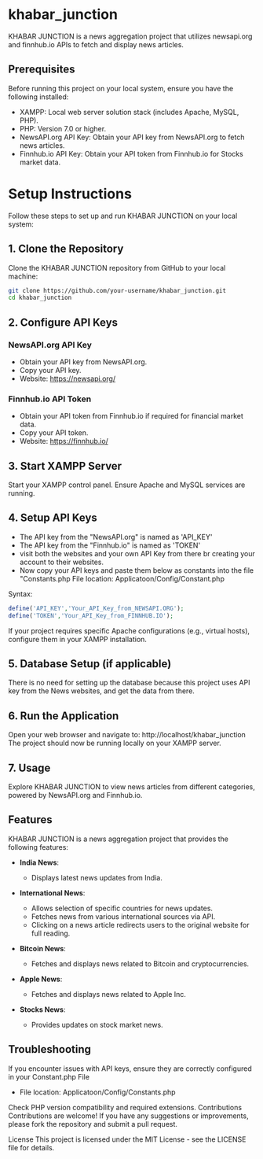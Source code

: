 # khabar_junction
KHABAR JUNCTION is a news aggregation project that utilizes newsapi.org and finnhub.io APIs to fetch and display news articles.

## Prerequisites
Before running this project on your local system, ensure you have the following installed:

* XAMPP: Local web server solution stack (includes Apache, MySQL, PHP).
* PHP: Version 7.0 or higher.
* NewsAPI.org API Key: Obtain your API key from NewsAPI.org to fetch news articles.
* Finnhub.io API Key: Obtain your API token from Finnhub.io for Stocks market data.

# Setup Instructions
Follow these steps to set up and run KHABAR JUNCTION on your local system:

## 1. Clone the Repository
Clone the KHABAR JUNCTION repository from GitHub to your local machine:

```sh
git clone https://github.com/your-username/khabar_junction.git
cd khabar_junction
```

## 2. Configure API Keys
### NewsAPI.org API Key
* Obtain your API key from NewsAPI.org.
* Copy your API key.
* Website: https://newsapi.org/
### Finnhub.io API Token
* Obtain your API token from Finnhub.io if required for financial market data.
* Copy your API token.
* Website: https://finnhub.io/

## 3. Start XAMPP Server
Start your XAMPP control panel.
Ensure Apache and MySQL services are running.

## 4. Setup API Keys
* The API key from the "NewsAPI.org" is named as 'API_KEY'
* The API key from the "Finnhub.io" is named as 'TOKEN'
* visit both the websites and your own API Key from there br creating your account to their websites.
* Now copy your API keys and paste them below as constants into the file "Constants.php
File location: Applicatoon/Config/Constant.php

Syntax:
```php
define('API_KEY','Your_API_Key_from_NEWSAPI.ORG');
define('TOKEN','Your_API_Key_from_FINNHUB.IO');
```

If your project requires specific Apache configurations (e.g., virtual hosts), configure them in your XAMPP installation.



## 5. Database Setup (if applicable)
There is no need for setting up the database because this project uses API key from the News websites, and get the data from there.

## 6. Run the Application
Open your web browser and navigate to: http://localhost/khabar_junction
The project should now be running locally on your XAMPP server.

## 7. Usage
Explore KHABAR JUNCTION to view news articles from different categories, powered by NewsAPI.org and Finnhub.io.

## Features
KHABAR JUNCTION is a news aggregation project that provides the following features:

- **India News**:
  - Displays latest news updates from India.

- **International News**:
  - Allows selection of specific countries for news updates.
  - Fetches news from various international sources via API.
  - Clicking on a news article redirects users to the original website for full reading.

- **Bitcoin News**:
  - Fetches and displays news related to Bitcoin and cryptocurrencies.

- **Apple News**:
  - Fetches and displays news related to Apple Inc.

- **Stocks News**:
  - Provides updates on stock market news.

## Troubleshooting
If you encounter issues with API keys, ensure they are correctly configured in your Constant.php File
* File location: Applicatoon/Config/Constants.php

Check PHP version compatibility and required extensions.
Contributions
Contributions are welcome! If you have any suggestions or improvements, please fork the repository and submit a pull request.

License
This project is licensed under the MIT License - see the LICENSE file for details.

